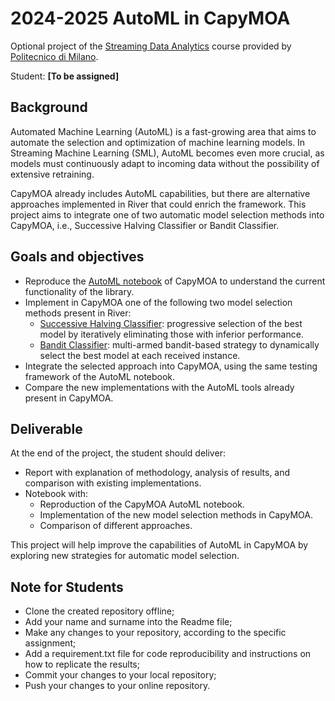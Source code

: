 # 2024-2025 AutoML in CapyMOA

Optional project of the [Streaming Data Analytics](http://emanueledellavalle.org/teaching/streaming-data-analytics-2023-24/) course provided by [Politecnico di Milano](https://www11.ceda.polimi.it/schedaincarico/schedaincarico/controller/scheda_pubblica/SchedaPublic.do?&evn_default=evento&c_classe=811164&polij_device_category=DESKTOP&__pj0=0&__pj1=d563c55e73c3035baf5b0bab2dda086b).

Student: **[To be assigned]**

## Background
Automated Machine Learning (AutoML) is a fast-growing area that aims to automate the selection and optimization of machine learning models. In Streaming Machine Learning (SML), AutoML becomes even more crucial, as models must continuously adapt to incoming data without the possibility of extensive retraining.

CapyMOA already includes AutoML capabilities, but there are alternative approaches implemented in River that could enrich the framework. This project aims to integrate one of two automatic model selection methods into CapyMOA, i.e., Successive Halving Classifier or Bandit Classifier.

## Goals and objectives
- Reproduce the [AutoML notebook](https://capymoa.org/notebooks/09_automl.html) of CapyMOA to understand the current functionality of the library.
- Implement in CapyMOA one of the following two model selection methods present in River:
  - [Successive Halving Classifier](https://riverml.xyz/0.22.0/api/model-selection/SuccessiveHalvingClassifier/): progressive selection of the best model by iteratively eliminating those with inferior performance.
  - [Bandit Classifier](https://riverml.xyz/0.22.0/api/model-selection/BanditClassifier/): multi-armed bandit-based strategy to dynamically select the best model at each received instance.
- Integrate the selected approach into CapyMOA, using the same testing framework of the AutoML notebook.
- Compare the new implementations with the AutoML tools already present in CapyMOA.

## Deliverable
At the end of the project, the student should deliver:
- Report with explanation of methodology, analysis of results, and comparison with existing implementations.
- Notebook with:
  - Reproduction of the CapyMOA AutoML notebook.
  - Implementation of the new model selection methods in CapyMOA.
  - Comparison of different approaches.

This project will help improve the capabilities of AutoML in CapyMOA by exploring new strategies for automatic model selection.

## Note for Students
- Clone the created repository offline;
- Add your name and surname into the Readme file;
- Make any changes to your repository, according to the specific assignment;
- Add a requirement.txt file for code reproducibility and instructions on how to replicate the results;
- Commit your changes to your local repository;
- Push your changes to your online repository.
